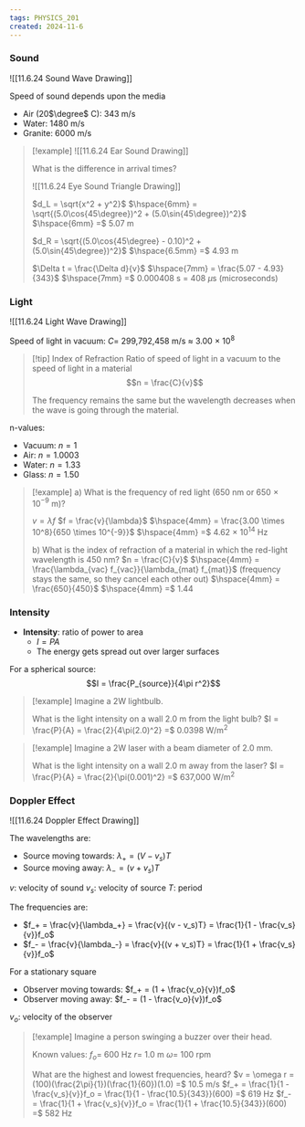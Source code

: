 ```yaml
---
tags: PHYSICS_201
created: 2024-11-6
---
```


### Sound

![[11.6.24 Sound Wave Drawing]]

Speed of sound depends upon the media
- Air (20$\degree$ C): 343 m/s
- Water: 1480 m/s
- Granite: 6000 m/s

> [!example]
> ![[11.6.24 Ear Sound Drawing]]
> 
> What is the difference in arrival times?
> 
> ![[11.6.24 Eye Sound Triangle Drawing]]
> 
> $d_L = \sqrt{x^2 + y^2}$
> $\hspace{6mm} = \sqrt{(5.0\cos{45\degree})^2 + (5.0\sin{45\degree})^2}$
> $\hspace{6mm} =$ 5.07 m
> 
> $d_R = \sqrt{(5.0\cos{45\degree} - 0.10)^2 + (5.0\sin{45\degree})^2}$
> $\hspace{6.5mm} =$ 4.93 m
> 
> $\Delta t = \frac{\Delta d}{v}$
> $\hspace{7mm} = \frac{5.07 - 4.93}{343}$
> $\hspace{7mm} =$ 0.000408 s = 408 $\mu$s (microseconds)

### Light

![[11.6.24 Light Wave Drawing]]

Speed of light in vacuum: $C =$ 299,792,458 m/s $\approx$ 3.00 $\times$ 10$^8$

> [!tip] Index of Refraction
> Ratio of speed of light in a vacuum to the speed of light in a material
> $$n = \frac{C}{v}$$
> 
> The frequency remains the same but the wavelength decreases when the wave is going through the material.

n-values:
- Vacuum: $n = 1$
- Air: $n = 1.0003$
- Water: $n = 1.33$
- Glass: $n = 1.50$

> [!example]
> a) What is the frequency of red light (650 nm or 650 $\times$ 10$^{-9}$ m)?
> 
> $v = \lambda f$
> $f = \frac{v}{\lambda}$
> $\hspace{4mm} = \frac{3.00 \times 10^8}{650 \times 10^{-9}}$
> $\hspace{4mm} =$ 4.62 $\times$ 10$^{14}$ Hz
> 
> b) What is the index of refraction of a material in which the red-light wavelength is 450 nm?
> $n = \frac{C}{v}$
> $\hspace{4mm} = \frac{\lambda_{vac} f_{vac}}{\lambda_{mat} f_{mat}}$ (frequency stays the same, so they cancel each other out)
> $\hspace{4mm} = \frac{650}{450}$
> $\hspace{4mm} =$ 1.44

### Intensity

- **Intensity**: ratio of power to area
	- $I = {P}{A}$
	- The energy gets spread out over larger surfaces

For a spherical source:
$$I = \frac{P_{source}}{4\pi r^2}$$

> [!example]
> Imagine a 2W lightbulb.
> 
> What is the light intensity on a wall 2.0 m from the light bulb?
> $I = \frac{P}{A} = \frac{2}{4\pi(2.0)^2} =$ 0.0398 W/m$^2$

> [!example]
> Imagine a 2W laser with a beam diameter of 2.0 mm.
> 
> What is the light intensity on a wall 2.0 m away from the laser?
> $I = \frac{P}{A} = \frac{2}{\pi(0.001)^2} =$ 637,000 W/m$^2$

### Doppler Effect

![[11.6.24 Doppler Effect Drawing]]

The wavelengths are:
- Source moving towards: $\lambda_+ = (V - v_s)T$
- Source moving away: $\lambda_- = (v + v_s)T$

$v$: velocity of sound
$v_s$: velocity of source
$T$: period

The frequencies are:
- $f_+ = \frac{v}{\lambda_+} = \frac{v}{(v - v_s)T} = \frac{1}{1 - \frac{v_s}{v}}f_o$
- $f_- = \frac{v}{\lambda_-} = \frac{v}{(v + v_s)T} = \frac{1}{1 + \frac{v_s}{v}}f_o$

For a stationary square
- Observer moving towards: $f_+ = (1 + \frac{v_o}{v})f_o$
- Observer moving away: $f_- = (1 - \frac{v_o}{v})f_o$

$v_o$: velocity of the observer

> [!example]
> Imagine a person swinging a buzzer over their head.
> 
> Known values:
> $f_o =$ 600 Hz
> $r =$ 1.0 m
> $\omega =$ 100 rpm
> 
> What are the highest and lowest frequencies, heard?
> $v = \omega r = (100)(\frac{2\pi}{1})(\frac{1}{60})(1.0) =$ 10.5 m/s
> $f_+ = \frac{1}{1 - \frac{v_s}{v}}f_o = \frac{1}{1 - \frac{10.5}{343}}(600) =$ 619 Hz
> $f_- = \frac{1}{1 + \frac{v_s}{v}}f_o = \frac{1}{1 + \frac{10.5}{343}}(600) =$ 582 Hz